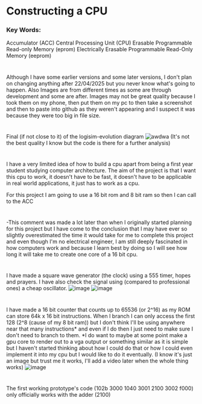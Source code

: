 # Constructing a CPU

### Key Words:
Accumulator (ACC)
Central Processing Unit (CPU)
Erasable Programmable Read-only Memory (eprom)
Electrically Erasable Programmable Read-Only Memory (eeprom)

#

Although I have some earlier versions and some later versions, I don't plan on changing anything after 22/04/2025 but you never know what's going to happen. Also Images are from different times as some are through development and some are after.
Images may not be great quality because I took them on my phone, then put them on my pc to then take a screenshot and then to paste into github as they weren't appearing and I suspect it was because they were too big in file size.

#

Final (if not close to it) of the logisim-evolution diagram
![awdwa](https://github.com/user-attachments/assets/9be805de-51ce-4698-beff-893779eb1d1e)
(It's not the best quality I know but the code is there for a further analysis)

#



I have a very limited idea of how to build a cpu apart from being a first year student studying computer architecture.
The aim of the project is that I want this cpu to work, it doesn't have to be fast, it doesn't have to be applicable in real world applications, it just has to work as a cpu.

For this project I am going to use a 16 bit rom and 8 bit ram so then I can call to the ACC 

#

-This comment was made a lot later than when I originally started planning for this project but I have come to the conclusion that I may have ever so slightly overestimated the time it would take for me to complete this project and even though I'm no electrical engineer, I am still deeply fascinated in how computers work and because I learn best by doing so I will see how long it will take me to create one core of a 16 bit cpu.

#

I have made a square wave generator (the clock) using a 555 timer, hopes and prayers. I have also check the signal using (compared to professional ones) a cheap oscillator.
![image](https://github.com/user-attachments/assets/6c3ffd6f-172b-4d13-9e1b-c2c2a63da535)
![image](https://github.com/user-attachments/assets/66585ab4-cddd-4115-97ea-60004d881e66)

#

I have made a 16 bit counter that counts up to 65536 (or 2^16) as my ROM can store 64k x 16 bit instructions. When I branch I can only access the first 128 (2^8 (cause of my 8 bit ram)) but I don't think I'll be using anywhere near that many instructions* and even if I do then I just need to make sure I don't need to branch to them. *I do want to maybe at some point make a gpu core to render out to a vga output or something similar as it is simple but I haven't started thinking about how I could do that or how I could even implement it into my cpu but I would like to do it eventually.
(I know it's just an image but trust me it works, I'll add a video later when the whole thing works)
![image](https://github.com/user-attachments/assets/49da99e0-0011-4f55-b970-65c4962b3206)

#

The first working prototype's code (102b 3000 1040 3001 2100 3002 f000) only officially works with the adder (2100)
